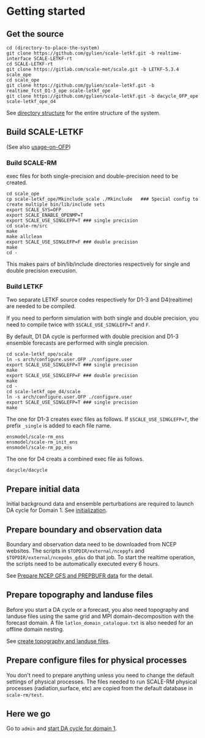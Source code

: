 # Getting started

## Get the source

```
cd (directory-to-place-the-system) 
git clone https://github.com/gylien/scale-letkf.git -b realtime-interface SCALE-LETKF-rt
cd SCALE-LETKF-rt
git clone https://gitlab.com/scale-met/scale.git -b LETKF-5.3.4 scale_ope
cd scale_ope
git clone https://github.com/gylien/scale-letkf.git -b realtime_fcst_D1-3_ope scale-letkf_ope 
git clone https://github.com/gylien/scale-letkf.git -b dacycle_OFP_ope  scale-letkf_ope_d4
```
See [directory structure](directory-structure.md) for the entire structure of the system.

## Build SCALE-LETKF

(See also [usage-on-OFP](usage-on-OFP.md))

### Build SCALE-RM

exec files for both single-precision and double-precision need to be created. 

```
cd scale_ope
cp scale-letkf_ope/Mkinclude_scale ./Mkinclude   ### Special config to create multiple bin/lib/include sets
export SCALE_SYS=OFP
export SCALE_ENABLE_OPENMP=T 
export SCALE_USE_SINGLEFP=T ### single precision 
cd scale-rm/src
make 
make allclean
export SCALE_USE_SINGLEFP=F ### double precision
make
cd -
```
This makes pairs of bin/lib/include directories respectively for single and double precision execusion.

### Build LETKF

Two separate LETKF source codes respectively for D1-3 and D4(realtime) are needed to be compiled.

If you need to perform simulation with both single and double precision, you need to compile twice with `$SCALE_USE_SINGLEFP=T` and `F`.

By default, D1 DA cycle is performed with double precision and D1-3 ensemble forecasts are performed with single precision. 

```
cd scale-letkf_ope/scale
ln -s arch/configure.user.OFP ./configure.user
export SCALE_USE_SINGLEFP=T ### single precision 
make 
export SCALE_USE_SINGLEFP=F ### double precision 
make 
cd -
cd scale-letkf_ope_d4/scale
ln -s arch/configure.user.OFP ./configure.user
export SCALE_USE_SINGLEFP=T ### single precision 
make 
```
The one for D1-3 creates exec files as follows. If `$SCALE_USE_SINGLEFP=T`, the prefix `_single` is added to each file name.  
```
ensmodel/scale-rm_ens
ensmodel/scale-rm_init_ens
ensmodel/scale-rm_pp_ens
```
The one for D4 creats a combined exec file as follows.
```
dacycle/dacycle
```

## Prepare initial data

Initial background data and ensemble perturbations are required to launch DA cycle for Domain 1.
See [initialization](initialize.md).

## Prepare boundary and observation data

Boundary and observation data need to be downloaded from NCEP websites. The scripts in `$TOPDIR/external/ncepgfs` and `$TOPDIR/external/ncepobs_gdas` do that job. To start the realtime operation, the scripts need to be automatically executed every 6 hours. 

See [Prepare NCEP GFS and PREPBUFR data](prepare-ncep-gfs-and-prepbufr-data.md) for the detail. 

## Prepare topography and landuse files 

Before you start a DA cycle or a forecast, you also need topography and landuse files using the same grid and MPI domain-decomposition with the forecast domain. A file `latlon_domain_catalogue.txt` is also needed for an offline domain nesting.

See [create topography and landuse files](create-topography-and-landuse-files.md).

## Prepare configure files for physical processes 

You don't need to prepare anything unless you need to change the default settings of physical processes.
The files needed to run SCALE-RM physical processes (radiation,surface, etc) are copied from the default database in `scale-rm/test`. 

## Here we go
Go to `admin` and [start DA cycle for domain 1](control.md).  

